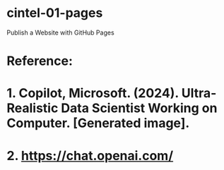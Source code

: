 # cintel-01-pages
Publish a Website with GitHub Pages


# Reference: 
 # 1. Copilot, Microsoft. (2024). Ultra-Realistic Data Scientist Working on Computer. [Generated image].
 # 2. https://chat.openai.com/ 
